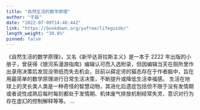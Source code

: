 ```yaml
---
title: "自然生活的数学原理"
author: "于淼"
date: "2022-07-09T14:46:44Z"
link: "https://bookdown.org/yufree/lifeguide/"
length_weight: "30.8%"
pinned: false
---
```


《自然生活的数学原理》，又名《新毕达哥拉斯主义》是一本于 2222 年出版的小册子，曾获得《银河系漫游指南》编辑认可而入选附录，但因编辑当天在厕所里作出录用决策后发现没带纸而失去机会，目前以薛定谔的猫态存在于作者脑中，旨在用最简单的数学原理进行日常生活决策，不断提升或降低生活幸福感。 生活在地球上的灵长类人类是一种奇怪的智慧动物，其进化后遗症包括但不限于没有发情期或者说性成熟后每时每刻都处于发情期、机体废气排放机制经常失灵、意识对行为存在虚幻的控制解释等等。 ...
